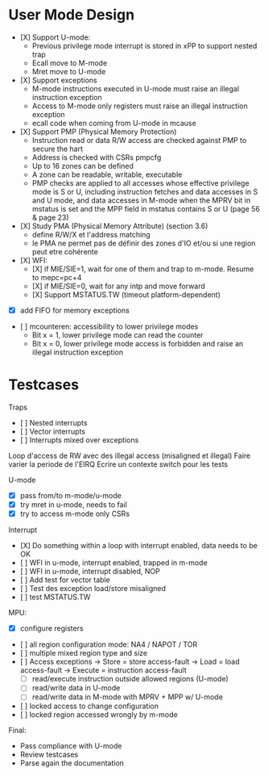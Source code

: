 # User Mode Design

- [X] Support U-mode:
    - Previous privilege mode interrupt is stored in xPP to support nested trap
    - Ecall move to M-mode
    - Mret move to U-mode
- [X] Support exceptions
    - M-mode instructions executed in U-mode must raise an illegal instruction exception
    - Access to M-mode only registers must raise an illegal instruction exception
    - ecall code when coming from U-mode in mcause
- [X] Support PMP (Physical Memory Protection)
    - Instruction read or data R/W access are checked against PMP to secure the hart
    - Address is checked with CSRs pmpcfg
    - Up to 16 zones can be defined
    - A zone can be readable, writable, executable
    - PMP checks are applied to all accesses whose effective privilege mode is S or U, including
      instruction fetches and data accesses in S and U mode, and data accesses in M-mode when the
      MPRV bit in mstatus is set and the MPP field in mstatus contains S or U (page 56 & page 23)
- [X] Study PMA (Physical Memory Attribute) (section 3.6)
    - define R/W/X et l'address matching
    - le PMA ne permet pas de définir des zones d'IO et/ou si une region peut etre cohérente
- [X] WFI:
    - [X] if MIE/SIE=1, wait for one of them and trap to m-mode. Resume to mepc=pc+4
    - [X] if MIE/SIE=0, wait for any intp and move forward
    - [X] Support MSTATUS.TW (timeout platform-dependent)
- [X] add FIFO for memory exceptions
- [ ] mcounteren: accessibility to lower privilege modes
    - Bit x = 1, lower privilege mode can read the counter
    - Bit x = 0, lower privilege mode access is forbidden and raise an illegal instruction exception

# Testcases

Traps
- [ ] Nested interrupts
- [ ] Vector interrupts
- [ ] Interrupts mixed over exceptions

Loop d'access de RW avec des illegal access (misaligned et illegal)
Faire varier la periode de l'EIRQ
Ecrire un contexte switch pour les tests

U-mode
- [X] pass from/to m-mode/u-mode
- [X] try mret in u-mode, needs to fail
- [X] try to access m-mode only CSRs

Interrupt
- [X] Do something within a loop with interrupt enabled, data needs to be OK
- [ ] WFI in u-mode, interrupt enabled, trapped in m-mode
- [ ] WFI in u-mode, interrupt disabled, NOP
- [ ] Add test for vector table
- [ ] Test des exception load/store misaligned
- [ ] test MSTATUS.TW

MPU:
- [X] configure registers
- [ ] all region configuration mode: NA4 / NAPOT / TOR
- [ ] multiple mixed region type and size
- [ ] Access exceptions
    -> Store = store access-fault
    -> Load = load access-fault
    -> Execute = instruction access-fault
    - [ ] read/execute instruction outside allowed regions (U-mode)
    - [ ] read/write data in U-mode
    - [ ] read/write data in M-mode with MPRV + MPP w/ U-mode
- [ ] locked access to change configuration
- [ ] locked region accessed wrongly by m-mode

Final:
- Pass compliance with U-mode
- Review testcases
- Parse again the documentation
